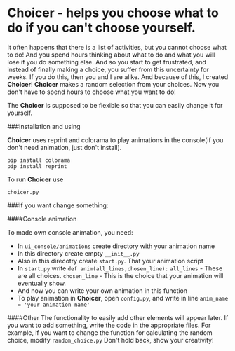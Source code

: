 # Choicer - helps you choose what to do if you can't choose yourself.

It often happens that there is a list of activities, but you cannot choose what to do! And you spend hours thinking about what to do and what you will lose if you do something else. And so you start to get frustrated, and instead of finally making a choice, you suffer from this uncertainty for weeks. If you do this, then you and I are alike. And because of this, I created **Сhoicer**! **Сhoicer** makes a random selection from your choices. Now you don't have to spend hours to choose what you want to do!

The **Сhoicer** is supposed to be flexible so that you can easily change it for yourself.

###Installation and using

**Сhoicer** uses reprint and colorama to play animations in the console(if you don't need animation, just don't install).
```
pip install colorama
pip install reprint
```
To run **Сhoicer** use 
```
choicer.py
```

###If you want change something:

####Console animation

To made own console animation, you need:
* In ```ui_console/animations``` create directory with your animation name
* In this directory create empty ```__init__.py```
* Also in this direcotry create ```start.py```. That your animation script
* In ```start.py``` write 
    ```def anim(all_lines,chosen_line):```
    ```all_lines``` - These are all choices.
    ```chosen_line``` - This is the choice that your animation will eventually show.
* And now you can write your own animation in this function
* To play animation in **Сhoicer**, open ```config.py```, and write in line
 ```anim_name = 'your animation name'```

####Other
The functionality to easily add other elements will appear later. If you want to add something, write the code in the appropriate files. For example, if you want to change the function for calculating the random choice, modify ```random_choice.py```
Don't hold back, show your creativity!
